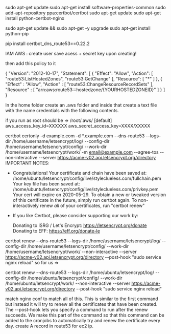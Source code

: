 sudo apt-get update
sudo apt-get install software-properties-common
sudo add-apt-repository ppa:certbot/certbot
sudo apt-get update
sudo apt-get install python-certbot-nginx


sudo apt-get update && sudo apt-get -y upgrade
sudo apt-get install python-pip


pip install certbot_dns_route53==0.22.2



IAM AWS : 
create user 
save acess + secret key upon creating!

then add this policy to it 

{
    "Version": "2012-10-17",
    "Statement": [
        {
            "Effect": "Allow",
            "Action": [
                "route53:ListHostedZones",
                "route53:GetChange"
            ],
            "Resource": [
                "*"
            ]
        },
        {
            "Effect" : "Allow",
            "Action" : [
                "route53:ChangeResourceRecordSets"
            ],
            "Resource" : [
                "arn:aws:route53:::hostedzone/{YOURHOSTEDZONEID}"
            ]
        }
    ]
}


In the home folder create an .aws
 folder and inside that create a text file with the name 
 credentials with the following contents.
 
 if you run as root should be => /root/.aws/
[default]
aws_access_key_id=XXXXXX
aws_secret_access_key=XXXX/XXXXX

certbot certonly -d example.com -d *.example.com --dns-route53 --logs-dir /home/username/letsencrypt/log/ --config-dir /home/username/letsencrypt/config/ --work-dir /home/username/letsencrypt/work/ -m email@example.com --agree-tos --non-interactive --server https://acme-v02.api.letsencrypt.org/directory
IMPORTANT NOTES:
 - Congratulations! Your certificate and chain have been saved at:
   /home/ubuntu/letsencrypt/config/live/styleclueless.com/fullchain.pem
   Your key file has been saved at:
   /home/ubuntu/letsencrypt/config/live/styleclueless.com/privkey.pem
   Your cert will expire on 2020-05-29. To obtain a new or tweaked
   version of this certificate in the future, simply run certbot
   again. To non-interactively renew *all* of your certificates, run
   "certbot renew"
 - If you like Certbot, please consider supporting our work by:

   Donating to ISRG / Let's Encrypt:   https://letsencrypt.org/donate
   Donating to EFF:                    https://eff.org/donate-le


certbot renew --dns-route53 --logs-dir /home/username/letsencrypt/log/ --config-dir /home/username/letsencrypt/config/ --work-dir /home/username/letsencrypt/work/ --non-interactive --server https://acme-v02.api.letsencrypt.org/directory --post-hook "sudo service nginx reload"
so for us =>

certbot renew --dns-route53 --logs-dir /home/ubuntu/letsencrypt/log/ --config-dir /home/ubuntu/letsencrypt/config/ --work-dir /home/ubuntu/letsencrypt/work/ --non-interactive --server https://acme-v02.api.letsencrypt.org/directory --post-hook "sudo service nginx reload"

match nginx conf to match all of this.
This is similar to the first command but instead it will try to renew all the certificates that have been created. The --post-hook lets you specify a command to run after the renew succeeds. We make this part of the command so that this command can be added to the cronjobs to automatically try and renew the certificate every day. 
create A record in route53 for ec2 ip. 

